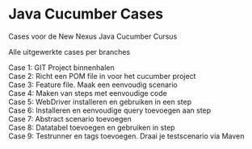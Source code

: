 # Java Cucumber Cases

Cases voor de New Nexus Java Cucumber Cursus 

Alle uitgewerkte cases per branches

Case 1: GIT Project binnenhalen<br />
Case 2: Richt een POM file in voor het cucumber project<br />
Case 3: Feature file. Maak een eenvoudig scenario<br />
Case 4: Maken van steps met eenvoudige code<br />
Case 5: WebDriver installeren en gebruiken in een step<br />
Case 6: Installeren en eenvoudige query toevoegen aan step<br />
Case 7: Abstract scenario toevoegen<br />
Case 8: Datatabel toevoegen en gebruiken in step<br />
Case 9: Testrunner en tags toevoegen. Draai je testscenario via Maven<br />
